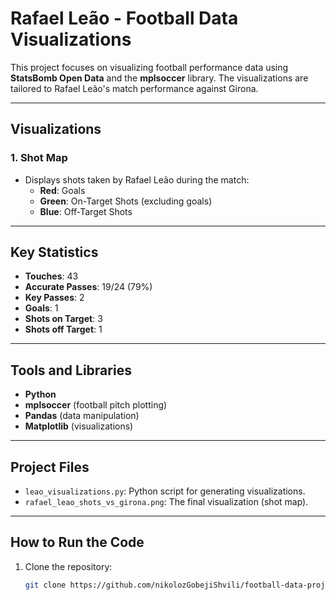 # Rafael Leão - Football Data Visualizations

This project focuses on visualizing football performance data using **StatsBomb Open Data** and the **mplsoccer** library. The visualizations are tailored to Rafael Leão's match performance against Girona.

---

## Visualizations

### 1. **Shot Map**
- Displays shots taken by Rafael Leão during the match:
  - **Red**: Goals
  - **Green**: On-Target Shots (excluding goals)
  - **Blue**: Off-Target Shots

---

## Key Statistics
- **Touches**: 43
- **Accurate Passes**: 19/24 (79%)
- **Key Passes**: 2
- **Goals**: 1
- **Shots on Target**: 3
- **Shots off Target**: 1

---

## Tools and Libraries
- **Python**
- **mplsoccer** (football pitch plotting)
- **Pandas** (data manipulation)
- **Matplotlib** (visualizations)

---

## Project Files
- `leao_visualizations.py`: Python script for generating visualizations.
- `rafael_leao_shots_vs_girona.png`: The final visualization (shot map).

---

## How to Run the Code
1. Clone the repository:
   ```bash
   git clone https://github.com/nikolozGobejiShvili/football-data-project.git
